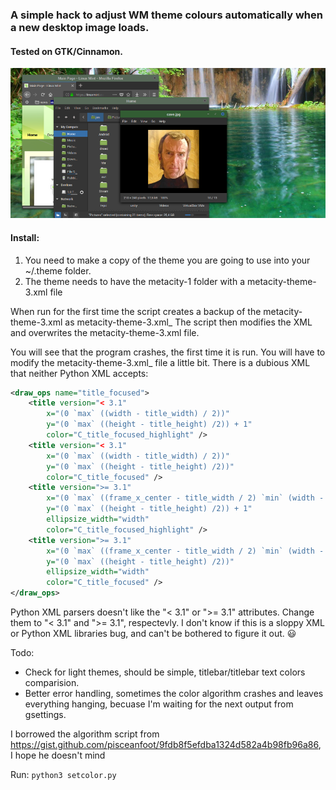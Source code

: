### A simple hack to adjust WM theme colours automatically when a new desktop image loads.
#### Tested on GTK/Cinnamon.

![Green](img/green.png)

#### Install:
1. You need to make a copy of the theme you are going to use into your ~/.theme folder.
2. The theme needs to have the metacity-1 folder with a metacity-theme-3.xml file

When run for the first time the script creates a backup of the metacity-theme-3.xml as metacity-theme-3.xml_
The script then modifies the XML and overwrites the metacity-theme-3.xml file.

You will see that the program crashes, the first time it is run. You will have to modify the metacity-theme-3.xml_
file a little bit. There is a dubious XML that neither Python XML accepts:

```XML
<draw_ops name="title_focused">
    <title version="< 3.1"
        x="(0 `max` ((width - title_width) / 2))"
        y="(0 `max` ((height - title_height) /2)) + 1"
        color="C_title_focused_highlight" />
    <title version="< 3.1"
        x="(0 `max` ((width - title_width) / 2))"
        y="(0 `max` ((height - title_height) /2))"
        color="C_title_focused" />
    <title version=">= 3.1"
        x="(0 `max` ((frame_x_center - title_width / 2) `min` (width - title_width)))"
        y="(0 `max` ((height - title_height) /2)) + 1"
        ellipsize_width="width"
        color="C_title_focused_highlight" />
    <title version=">= 3.1"
        x="(0 `max` ((frame_x_center - title_width / 2) `min` (width - title_width)))"
        y="(0 `max` ((height - title_height) /2))"
        ellipsize_width="width"
        color="C_title_focused" />
</draw_ops>
```

Python XML parsers doesn't like the "< 3.1" or ">= 3.1" attributes. Change them to "&lt; 3.1" and "&gt;= 3.1", respectevly.
I don't know if this is a sloppy XML or Python XML libraries bug, and can't be bothered to figure it out. :smiley:

Todo:
* Check for light themes, should be simple, titlebar/titlebar text colors comparision.
* Better error handling, sometimes the color algorithm crashes and leaves everything hanging, becuase I'm waiting for the next output from gsettings.


I borrowed the algorithm script from https://gist.github.com/pisceanfoot/9fdb8f5efdba1324d582a4b98fb96a86, I hope he doesn't mind

Run: `python3 setcolor.py`

